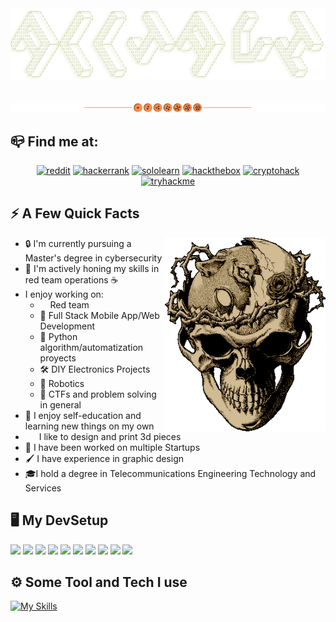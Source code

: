 <div align="center">
  <img src="img/AllJavi.png">
  <br><br><br>
  <img src="img/separator.png">
</div>

## 📪 Find me at:
<div align="center">

[![reddit](https://img.shields.io/badge/Reddit-ea6962?style=for-the-badge&logo=Reddit&logoColor=white)](https://www.reddit.com/user/AllJavi)
[![hackerrank](https://img.shields.io/badge/HackerRank-89b482?style=for-the-badge&logo=HackerRank&logoColor=white)](https://www.hackerrank.com/AllJavi)
[![sololearn](https://img.shields.io/badge/Sololearn-d3869b?style=for-the-badge&logo=Sololearn&logoColor=white)](https://www.sololearn.com/profile/21051432/?ref=app)
[![hackthebox](https://img.shields.io/badge/HackTheBox-a9b665?style=for-the-badge&logo=HackTheBox&logoColor=white)](https://app.hackthebox.com/profile/765675)
[![cryptohack](https://img.shields.io/badge/CryptoHack-e78a4e?style=for-the-badge&logo=RubySinatra&logoColor=white)](https://cryptohack.org/user/AllJavi/)
[![tryhackme](https://img.shields.io/badge/TryHackMe-282828?style=for-the-badge&logo=TryHackMe&logoColor=white)](https://tryhackme.com/p/AllJavi)

</div>

## ⚡️ A Few Quick **Facts**

<img height="310" src="img/berserk.gif" align=right>

- 🔒 I'm currently pursuing a Master's degree in cybersecurity
- 🌱 I'm actively honing my skills in red team operations ☕
-  I enjoy working on:
    - <img height="12" width="12" src="https://cdn.simpleicons.org/redhat" /> Red team
    - 📱 Full Stack Mobile App/Web Development
    - 🐍 Python algorithm/automatization proyects
    - 🛠 DIY Electronics Projects
    - 🤖 Robotics
    -  🏴 CTFs and problem solving in general
- 🧠 I enjoy self-education and learning new things on my own
- <img height="12" width="18" src="https://cdn.simpleicons.org/autodesk" /> I like to design and print 3d pieces
- 🤔 I have been worked on multiple Startups
- 🖌 I have experience in graphic design
- 🎓I hold a degree in Telecommunications Engineering Technology and Services 

## 🖥️ My DevSetup
<img src="https://img.shields.io/badge/Arch Linux-32302f.svg?&style=flat-square&logo=Archlinux&logoColor=Legion"> <img src="https://img.shields.io/badge/Kali Linux-32302f.svg?&style=flat-square&logo=KaliLinux&logoColor=white"> <img src="https://img.shields.io/badge/Windows-32302f.svg?&style=flat-square&logo=windows&logoColor=0078D6"> <img src="https://img.shields.io/badge/IOs-32302f.svg?&style=flat-square&logo=apple"> <img src="https://img.shields.io/badge/Firefox-32302f.svg?&style=flat-square&logo=firefox"> <img src="https://img.shields.io/badge/Vim-32302f?style=flat-square&logo=vim&logoColor=019733"> <img src="https://img.shields.io/badge/VS Code-32302f?style=flat-square&logo=visual-studio&logoColor=007ACC"> <img src="https://img.shields.io/badge/Terminal-32302f.svg?&style=flat-square&logo=iterm2&logoColor=white"> <img src="https://img.shields.io/badge/Obsidian-32302f.svg?&style=flat-square&logo=Obsidian&logoColor=483699"> <img src="https://img.shields.io/badge/Spotify-32302f.svg?&style=flat-square&logo=spotify&logoColor=1ED760">

## ️⚙️ Some Tool and Tech I use

[![My Skills](https://skillicons.dev/icons?i=bash,c,cpp,python,lua,ruby,regex,docker,aws,firebase,flutter,react,vue,bootstrap,photoshop,illustrator,figma,blender,autocad,raspberrypi,arduino&perline=7)](https://skillicons.dev)